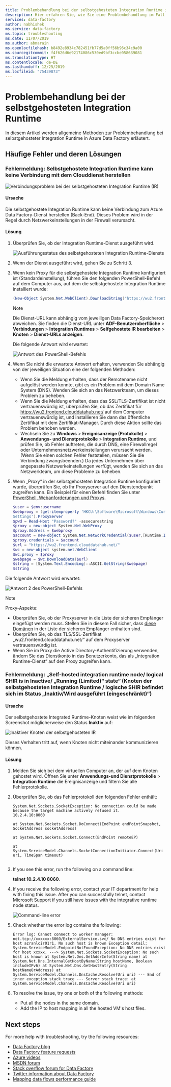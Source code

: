 ```yaml
---
title: Problembehandlung bei der selbstgehosteten Integration Runtime in Azure Data Factory
description: Hier erfahren Sie, wie Sie eine Problembehandlung im Fall von Problemen bei der selbstgehosteten Integration Runtime in Azure Data Factory durchführen können.
services: data-factory
author: nabhishek
ms.service: data-factory
ms.topic: troubleshooting
ms.date: 11/07/2019
ms.author: abnarain
ms.openlocfilehash: b8492e8934c782451fb77d5a0ff56b96c34c9a00
ms.sourcegitcommit: f4f626d6e92174086c530ed9bf3ccbe058639081
ms.translationtype: HT
ms.contentlocale: de-DE
ms.lasthandoff: 12/25/2019
ms.locfileid: "75439873"
---
```

# <a name="troubleshoot-self-hosted-integration-runtime"></a>Problembehandlung bei der selbstgehosteten Integration Runtime

In diesem Artikel werden allgemeine Methoden zur Problembehandlung bei selbstgehosteter Integration Runtime in Azure Data Factory erläutert.

## <a name="common-errors-and-resolutions"></a>Häufige Fehler und deren Lösungen

### <a name="error-message-self-hosted-integration-runtime-cant-connect-to-cloud-service"></a>Fehlermeldung: Selbstgehostete Integration Runtime kann keine Verbindung mit dem Clouddienst herstellen

![Verbindungsproblem bei der selbstgehosteten Integration Runtime (IR)](media/self-hosted-integration-runtime-troubleshoot-guide/unable-to-connect-to-cloud-service.png)

#### <a name="cause"></a>Ursache 

Die selbstgehostete Integration Runtime kann keine Verbindung zum Azure Data Factory-Dienst herstellen (Back-End). Dieses Problem wird in der Regel durch Netzwerkeinstellungen in der Firewall verursacht.

#### <a name="resolution"></a>Lösung

1. Überprüfen Sie, ob der Integration Runtime-Dienst ausgeführt wird.
    
   ![Ausführungsstatus des selbstgehosteten Integration Runtime-Diensts](media/self-hosted-integration-runtime-troubleshoot-guide/integration-runtime-service-running-status.png)
    
1. Wenn der Dienst ausgeführt wird, gehen Sie zu Schritt 3.

1. Wenn kein Proxy für die selbstgehostete Integration Runtime konfiguriert ist (Standardeinstellung), führen Sie den folgenden PowerShell-Befehl auf dem Computer aus, auf dem die selbstgehostete Integration Runtime installiert wurde:

    ```powershell
    (New-Object System.Net.WebClient).DownloadString("https://wu2.frontend.clouddatahub.net/")
    ```
        
   > [!NOTE]     
   > Die Dienst-URL kann abhängig vom jeweiligen Data Factory-Speicherort abweichen. Sie finden die Dienst-URL unter **ADF-Benutzeroberfläche** > **Verbindungen** > **Integration Runtimes** > **Selfgehostete IR bearbeiten** > **Knoten** > **Dienst-URLs anzeigen**.
            
    Die folgende Antwort wird erwartet:
            
    ![Antwort des PowerShell-Befehls](media/self-hosted-integration-runtime-troubleshoot-guide/powershell-command-response.png)
            
1. Wenn Sie nicht die erwartete Antwort erhalten, verwenden Sie abhängig von der jeweiligen Situation eine der folgenden Methoden:
            
    * Wenn Sie die Meldung erhalten, dass der Remotename nicht aufgelöst werden konnte, gibt es ein Problem mit dem Domain Name System (DNS). Wenden Sie sich an das Netzwerkteam, um dieses Problem zu beheben.
    * Wenn Sie die Meldung erhalten, dass das SSL/TLS-Zertifikat ist nicht vertrauenswürdig ist, überprüfen Sie, ob das Zertifikat für https://wu2.frontend.clouddatahub.net/ auf dem Computer vertrauenswürdig ist, und installieren Sie dann das öffentliche Zertifikat mit dem Zertifikat-Manager. Durch diese Aktion sollte das Problem behoben werden.
    * Wechseln Sie zu **Windows** > **Ereignisanzeige (Protokolle)**  > **Anwendungs- und Dienstprotokolle** > **Integration Runtime**, und prüfen Sie, ob Fehler auftreten, die durch DNS, eine Firewallregel oder Unternehmensnetzwerkeinstellungen verursacht werden. (Wenn Sie einen solchen Fehler feststellen, müssen Sie die Verbindung zwangsbeenden.) Da jedes Unternehmen über angepasste Netzwerkeinstellungen verfügt, wenden Sie sich an das Netzwerkteam, um diese Probleme zu beheben.

1. Wenn „Proxy“ in der selbstgehosteten Integration Runtime konfiguriert wurde, überprüfen Sie, ob Ihr Proxyserver auf den Dienstendpunkt zugreifen kann. Ein Beispiel für einen Befehl finden Sie unter [PowerShell, Webanforderungen und Proxys](https://stackoverflow.com/questions/571429/powershell-web-requests-and-proxies).    
                
    ```powershell
    $user = $env:username
    $webproxy = (get-itemproperty 'HKCU:\Software\Microsoft\Windows\CurrentVersion\Internet
    Settings').ProxyServer
    $pwd = Read-Host "Password?" -assecurestring
    $proxy = new-object System.Net.WebProxy
    $proxy.Address = $webproxy
    $account = new-object System.Net.NetworkCredential($user,[Runtime.InteropServices.Marshal]::PtrToStringAuto([Runtime.InteropServices.Marshal]::SecureStringToBSTR($pwd)), "")
    $proxy.credentials = $account
    $url = "https://wu2.frontend.clouddatahub.net/"
    $wc = new-object system.net.WebClient
    $wc.proxy = $proxy
    $webpage = $wc.DownloadData($url)
    $string = [System.Text.Encoding]::ASCII.GetString($webpage)
    $string
    ```

Die folgende Antwort wird erwartet:
            
![Antwort 2 des PowerShell-Befehls](media/self-hosted-integration-runtime-troubleshoot-guide/powershell-command-response.png)

> [!NOTE] 
> Proxy-Aspekte:
> * Überprüfen Sie, ob der Proxyserver in die Liste der sicheren Empfänger eingefügt werden muss. Stellen Sie in diesem Fall sicher, dass [diese Domänen](https://docs.microsoft.com/azure/data-factory/data-movement-security-considerations#firewall-requirements-for-on-premisesprivate-network) in der Liste der sicheren Empfänger enthalten sind.
> * Überprüfen Sie, ob das TLS/SSL-Zertifikat „wu2.frontend.clouddatahub.net/“ auf dem Proxyserver vertrauenswürdig ist.
> * Wenn Sie im Proxy die Active Directory-Authentifizierung verwenden, ändern Sie das Dienstkonto in das Benutzerkonto, das als „Integration Runtime-Dienst“ auf den Proxy zugreifen kann.

### <a name="error-message-self-hosted-integration-runtime-node-logical-shir-is-in-inactive-running-limited-state"></a>Fehlermeldung: „Self-hosted integration runtime node/ logical SHIR is in Inactive/ „Running (Limited)“ state“ (Knoten der selbstgehosteten Integration Runtime / logische SHIR befindet sich im Status „Inaktiv/Wird ausgeführt (eingeschränkt)“)

#### <a name="cause"></a>Ursache 

Der selbstgehostete Integrated Runtime-Knoten weist wie im folgenden Screenshot möglicherweise den Status **Inaktiv** auf:

![Inaktiver Knoten der selbstgehosteten IR](media/self-hosted-integration-runtime-troubleshoot-guide/inactive-self-hosted-ir-node.png)

Dieses Verhalten tritt auf, wenn Knoten nicht miteinander kommunizieren können.

#### <a name="resolution"></a>Lösung

1. Melden Sie sich bei dem virtuellen Computer an, der auf dem Knoten gehostet wird. Öffnen Sie unter **Anwendungs-und Dienstprotokolle** > **Integration Runtime** die Ereignisanzeige und filtern Sie alle Fehlerprotokolle.

1. Überprüfen Sie, ob das Fehlerprotokoll den folgenden Fehler enthält: 
    
    ```System.ServiceModel.EndpointNotFoundException: Could not connect to net.tcp://xxxxxxx.bwld.com:8060/ExternalService.svc/WorkerManager. The connection attempt lasted for a time span of 00:00:00.9940994. TCP error code 10061: No connection could be made because the target machine actively refused it 10.2.4.10:8060. 
    System.Net.Sockets.SocketException: No connection could be made because the target machine actively refused it. 
    10.2.4.10:8060
        
    at System.Net.Sockets.Socket.DoConnect(EndPoint endPointSnapshot, SocketAddress socketAddress)
               
    at System.Net.Sockets.Socket.Connect(EndPoint remoteEP)
               
    at System.ServiceModel.Channels.SocketConnectionInitiator.Connect(Uri uri, TimeSpan timeout)
       
1. If you see this error, run the following on a command line: 

   **telnet 10.2.4.10 8060**.
1. If you receive the following error, contact your IT department for help with fixing this issue. After you can successfully telnet, contact Microsoft Support if you still have issues with the integrative runtime node status.
        
   ![Command-line error](media/self-hosted-integration-runtime-troubleshoot-guide/command-line-error.png)
        
1.  Check whether the error log contains the following:

    ```Error log: Cannot connect to worker manager: net.tcp://xxxxxx:8060/ExternalService.svc/ No DNS entries exist for host azranlcir01r1. No such host is known Exception detail: System.ServiceModel.EndpointNotFoundException: No DNS entries exist for host xxxxx. ---> System.Net.Sockets.SocketException: No such host is known at System.Net.Dns.GetAddrInfo(String name) at System.Net.Dns.InternalGetHostByName(String hostName, Boolean includeIPv6) at System.Net.Dns.GetHostEntry(String hostNameOrAddress) at System.ServiceModel.Channels.DnsCache.Resolve(Uri uri) --- End of inner exception stack trace --- Server stack trace: at System.ServiceModel.Channels.DnsCache.Resolve(Uri uri)```
    
1. To resolve the issue, try one or both of the following methods:
    - Put all the nodes in the same domain.
    - Add the IP to host mapping in all the hosted VM's host files.


## Next steps

For more help with troubleshooting, try the following resources:

*  [Data Factory blog](https://azure.microsoft.com/blog/tag/azure-data-factory/)
*  [Data Factory feature requests](https://feedback.azure.com/forums/270578-data-factory)
*  [Azure videos](https://azure.microsoft.com/resources/videos/index/?sort=newest&services=data-factory)
*  [MSDN forum](https://social.msdn.microsoft.com/Forums/home?sort=relevancedesc&brandIgnore=True&searchTerm=data+factory)
*  [Stack overflow forum for Data Factory](https://stackoverflow.com/questions/tagged/azure-data-factory)
*  [Twitter information about Data Factory](https://twitter.com/hashtag/DataFactory)
*  [Mapping data flows performance guide](concepts-data-flow-performance.md)
